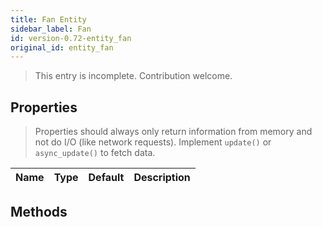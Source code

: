 ```yaml
---
title: Fan Entity
sidebar_label: Fan
id: version-0.72-entity_fan
original_id: entity_fan
---
```


> This entry is incomplete. Contribution welcome.

## Properties

> Properties should always only return information from memory and not do I/O (like network requests). Implement `update()` or `async_update()` to fetch data.

| Name | Type | Default | Description
| ---- | ---- | ------- | -----------

## Methods

